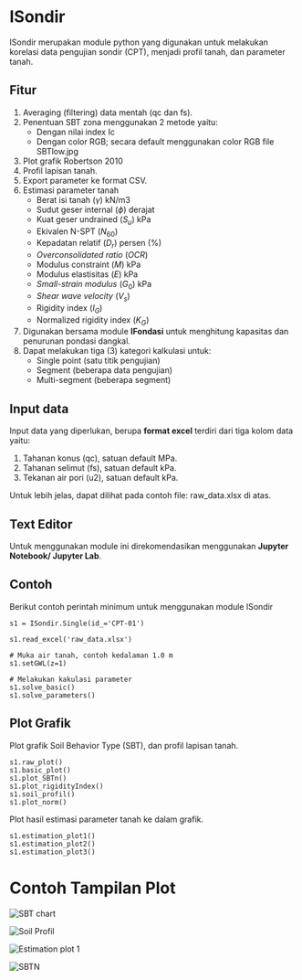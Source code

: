# ISondir

ISondir merupakan module python yang digunakan untuk melakukan korelasi data pengujian sondir (CPT), menjadi profil tanah, dan parameter tanah.

## Fitur
1. Averaging (filtering) data mentah (qc dan fs).
2. Penentuan SBT zona menggunakan 2 metode yaitu:
    - Dengan nilai index Ic
    - Dengan color RGB; secara default menggunakan color RGB file SBTlow.jpg
3. Plot grafik Robertson 2010
4. Profil lapisan tanah.
5. Export parameter ke format CSV.
6. Estimasi parameter tanah
    - Berat isi tanah $(\gamma)$ kN/m3
    - Sudut geser internal $(\phi)$ derajat
    - Kuat geser undrained $(S_u)$ kPa
    - Ekivalen N-SPT $(N_{60})$
    - Kepadatan relatif $(D_r)$ persen (%)
    - *Overconsolidated ratio* $(OCR)$
    - Modulus constraint $(M)$ kPa
    - Modulus elastisitas $(E)$ kPa
    - *Small-strain modulus* $(G_0)$ kPa
    - *Shear wave velocity* $(V_s)$
    - Rigidity index $(I_G)$
    - Normalized rigidity index $(K_G)$
7. Digunakan bersama module **IFondasi** untuk menghitung kapasitas dan penurunan pondasi dangkal.
8. Dapat melakukan tiga (3) kategori kalkulasi untuk:
    - Single point (satu titik pengujian)
    - Segment (beberapa data pengujian)
    - Multi-segment (beberapa segment)

## Input data
Input data yang diperlukan, berupa **format excel** terdiri dari tiga kolom data yaitu:
1. Tahanan konus (qc), satuan default MPa.
2. Tahanan selimut (fs), satuan default kPa.
3. Tekanan air pori (u2), satuan default kPa.

Untuk lebih jelas, dapat dilihat pada contoh file: raw_data.xlsx di atas.

## Text Editor

Untuk menggunakan module ini direkomendasikan menggunakan **Jupyter Notebook/ Jupyter Lab**.

## Contoh
Berikut contoh perintah minimum untuk menggunakan module ISondir
```
s1 = ISondir.Single(id_='CPT-01')

s1.read_excel('raw_data.xlsx')

# Muka air tanah, contoh kedalaman 1.0 m
s1.setGWL(z=1)

# Melakukan kakulasi parameter
s1.solve_basic()
s1.solve_parameters()

```

## Plot Grafik

Plot grafik Soil Behavior Type (SBT), dan profil lapisan tanah.
```
s1.raw_plot()
s1.basic_plot()
s1.plot_SBTn()
s1.plot_rigidityIndex()
s1.soil_profil()
s1.plot_norm()
```

Plot hasil estimasi parameter tanah ke dalam grafik.
```
s1.estimation_plot1()
s1.estimation_plot2()
s1.estimation_plot3()
```

# Contoh Tampilan Plot

![SBT chart](https://blogger.googleusercontent.com/img/b/R29vZ2xl/AVvXsEj4FOuE4HqWU6NtkH8lN_ug0w8jxuiwxOYdz-p02T5XX6Rdw7FCKQBXeWS6Hw58azV6ACyEAw43asOpcwytUyPNv4moelIf9PFC6-3pwtN5ifrltDAzjIdA33dnNtDtuUmszzGbxRDmvYgXtzV3k-INCF--7ZX5Unm-y8qV17u0KlP-mz8voB9DZyhOFA/s544/plot_SBTn.png)

![Soil Profil](https://blogger.googleusercontent.com/img/b/R29vZ2xl/AVvXsEhmPe80YNZGg1XXdZnR5ce6mlHkvEdESV_xRJFuzs8JjB-uT0OqvxURgP2osQdMRRsh7_J87giAKroBThbw7CyOldbaAxgDOG-JMhj6g-lJasFVS_z-nk8S1NsoVLx8VQjg21qD2ZL55qU5c6Y0kWVEXKBC2iKteK_licXJLaaq4t9k26VEm0bwPZN3Zw/w321-h400/soil_profil.png)

![Estimation plot 1](https://blogger.googleusercontent.com/img/b/R29vZ2xl/AVvXsEjEtoxetmbtp_C7C_I13QzqoLlAw6Fi_iqX90vwP5gVTDKwzD8SgLXgX6UUBC2XCWQENlHNKZZVJ3jkXdEoQox6w1Ui5DnXUcQ3odmFvoNWt9V24Ynpt4QRh8rlLovJ8ZE2Cl0uxLxHdgzEzLWk6VtNIKCrjRSJKTy_gErERbK5xLehZjFkSFv4mPDYMQ/w400-h351/est_1.png)

![SBTN](https://blogger.googleusercontent.com/img/b/R29vZ2xl/AVvXsEhJjC5TecusMoTmHnfZMG57spvoQ-Gv8OjzgAUAtSipxGu1jx5A-lf2P-2-LxWlo5ClDu0yjeRbutSpGFmqbkshO6VywjP5mx5k0G0d1h_dvLStl8m-QC_5LtK_pdKacccjMK1nx6_ce-gi_za6zMM-pe3InQTCK3UClsL3EyKSKQ0FPeeT9UYkSUytgg/w400-h363/plot_norm.png)
